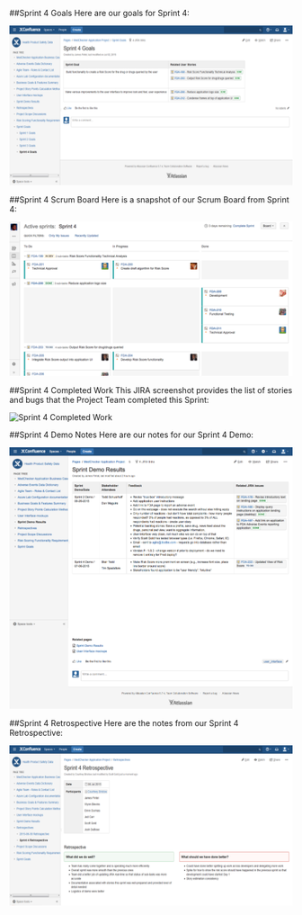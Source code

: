 ##Sprint 4 Goals
Here are our goals for Sprint 4:

![Sprint 4 Goals](https://github.com/IBCDBS/medchecker/blob/master/agile_project_docs/assets/Sprint_4_Goals.png)

##Sprint 4 Scrum Board
Here is a snapshot of our Scrum Board from Sprint 4:

![Sprint 4 Scrum Board](https://github.com/IBCDBS/medchecker/blob/master/agile_project_docs/assets/Sprint_4_Scrum_Board.png)

##Sprint 4 Completed Work
This JIRA screenshot provides the list of stories and bugs that the Project Team completed this Sprint:

![Sprint 4 Completed Work](https://github.com/IBCDBS/medchecker/blob/master/agile_project_docs/assets/Sprint_4_Completed_Work.png)

##Sprint 4 Demo Notes
Here are our notes for our Sprint 4 Demo:

![Sprint 4 Demo Notes](https://github.com/IBCDBS/medchecker/blob/master/agile_project_docs/assets/Sprint_4_Demo_Notes.png)

##Sprint 4 Retrospective
Here are the notes from our Sprint 4 Retrospective:

![Sprint 4 Retrospective](https://github.com/IBCDBS/medchecker/blob/master/agile_project_docs/assets/Sprint_4_Retrospective_Notes.png)